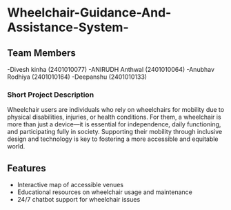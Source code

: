 # Wheelchair-Guidance-And-Assistance-System-

## Team Members 
-Divesh kinha (2401010077)
-ANIRUDH Anthwal (2401010064)
-Anubhav Rodhiya (2401010164)
-Deepanshu (2401010133)

### Short Project Description 
Wheelchair users are individuals who rely on wheelchairs for mobility due to physical disabilities, injuries, or health conditions. For them, a wheelchair is more than just a device—it is essential for independence, daily functioning, and participating fully in society. Supporting their mobility through inclusive design and technology is key to fostering a more accessible and equitable world.

## Features
- Interactive map of accessible venues
- Educational resources on wheelchair usage and maintenance
- 24/7 chatbot support for wheelchair issues
